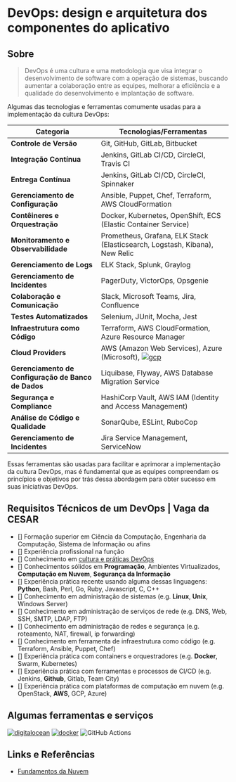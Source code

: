 # DevOps: design e arquitetura dos componentes do aplicativo

## Sobre
>
> DevOps é uma cultura e uma metodologia que visa integrar o desenvolvimento de software com a operação de sistemas, buscando aumentar a colaboração entre as equipes, melhorar a eficiência e a qualidade do desenvolvimento e implantação de software.
>
Algumas das tecnologias e ferramentas comumente usadas para a implementação da cultura DevOps:

| Categoria            | Tecnologias/Ferramentas                           |
|----------------------|--------------------------------------------------|
| **Controle de Versão**     | Git, GitHub, GitLab, Bitbucket               |
| **Integração Contínua**    | Jenkins, GitLab CI/CD, CircleCI, Travis CI  |
| **Entrega Contínua**       | Jenkins, GitLab CI/CD, CircleCI, Spinnaker   |
| **Gerenciamento de Configuração** | Ansible, Puppet, Chef, Terraform, AWS CloudFormation |
| **Contêineres e Orquestração** | Docker, Kubernetes, OpenShift, ECS (Elastic Container Service) |
| **Monitoramento e Observabilidade** | Prometheus, Grafana, ELK Stack (Elasticsearch, Logstash, Kibana), New Relic |
| **Gerenciamento de Logs** | ELK Stack, Splunk, Graylog |
| **Gerenciamento de Incidentes** | PagerDuty, VictorOps, Opsgenie |
| **Colaboração e Comunicação** | Slack, Microsoft Teams, Jira, Confluence |
| **Testes Automatizados** | Selenium, JUnit, Mocha, Jest |
| **Infraestrutura como Código** | Terraform, AWS CloudFormation, Azure Resource Manager |
| **Cloud Providers** | AWS (Amazon Web Services), Azure (Microsoft), [![gcp](https://img.shields.io/badge/Google_Cloud-4285F4?style=for-the-badge&logo=google-cloud&logoColor=white)](https://googlecloudcheatsheet.withgoogle.com/) |
| **Gerenciamento de Configuração de Banco de Dados** | Liquibase, Flyway, AWS Database Migration Service |
| **Segurança e Compliance** | HashiCorp Vault, AWS IAM (Identity and Access Management) |
| **Análise de Código e Qualidade** | SonarQube, ESLint, RuboCop |
| **Gerenciamento de Incidentes** | Jira Service Management, ServiceNow |

Essas ferramentas são usadas para facilitar e aprimorar a implementação da cultura DevOps, mas é fundamental que as equipes compreendam os princípios e objetivos por trás dessa abordagem para obter sucesso em suas iniciativas DevOps.

## Requisitos Técnicos de um DevOps | Vaga da CESAR

- [] Formação superior em Ciência da Computação, Engenharia da Computação, Sistema de Informação ou afins
- [] Experiência profissional na função
- [] Conhecimento em [cultura e práticas DevOps](#sobre)
- [] Conhecimentos sólidos em **Programação**, Ambientes Virtualizados, **Computação em Nuvem**, **Segurança da Informação**
- [] Experiência prática recente usando alguma dessas linguagens: **Python**, Bash, Perl, Go, Ruby, Javascript, C, C++
- [] Conhecimento em administração de sistemas (e.g. **Linux**, **Unix**, Windows Server)
- [] Conhecimento em administração de serviços de rede (e.g. DNS, Web, SSH, SMTP, LDAP, FTP)
- [] Conhecimento em administração de redes e segurança (e.g. roteamento, NAT, firewall, ip forwarding)
- [] Conhecimento em ferramenta de infraestrutura como código (e.g. Terraform, Ansible, Puppet, Chef)
- [] Experiência prática com containers e orquestradores (e.g. **Docker**, Swarm, Kubernetes)
- [] Experiência prática com ferramentas e processos de CI/CD (e.g. Jenkins, **Github**, Gitlab, Team City)
- [] Experiência prática com plataformas de computação em nuvem (e.g. OpenStack, **AWS**, GCP, Azure)

## Algumas ferramentas e serviços 
 [![digitalocean](https://img.shields.io/badge/DigitalOcean-0080FF?style=for-the-badge&logo=digitalocean&logoColor=white)](https://docs.digitalocean.com/products/getting-started/) [![docker](https://img.shields.io/badge/Docker-2496ED?style=for-the-badge&logo=docker&logoColor=white)](https://docs.docker.com/) ![GitHub Actions](https://img.shields.io/badge/github%20actions-%232671E5.svg?style=for-the-badge&logo=githubactions&logoColor=white)


## Links e Referências

- [Fundamentos da Nuvem](https://aws.amazon.com/pt/getting-started/cloud-essentials/)